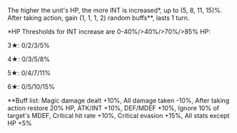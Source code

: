 The higher the unit's HP, the more INT is increased*, up to (5, 8, 11, 15)%. After taking action, gain (1, 1, 1, 2) random buffs**, lasts 1 turn.

*HP Thresholds for INT increase are 0-40%/>40%/>70%/>85% HP:

3★: 0/2/3/5%

4★: 0/3/5/8%

5★: 0/4/7/11%

6★: 0/5/10/15%

**Buff list: Magic damage dealt +10%, All damage taken -10%, After taking action restore 20% HP, ATK/INT +10%, DEF/MDEF +10%, Ignore 10% of target's MDEF, Critical hit rate +10%, Critical evasion +15%, All stats except HP +5%